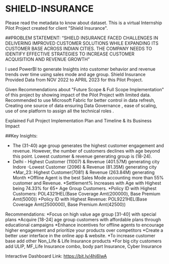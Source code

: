 # SHIELD-INSURANCE
Please read the metadata to know about dataset.
This is a virtual Internship Pilot Project  created for client "Shield Insurance".

##PROBLEM STATEMENT:
“SHIELD INSURANCE FACED CHALLENGES IN DELIVERING IMPROVED CUSTOMER SOLUTIONS WHILE EXPANDING ITS CUSTOMER BASE ACROSS INDIAN CITIES. THE COMPANY NEEDS TO IDENTIFY EFFECTIVE STRATEGIES TO INCREASE CUSTOMER ACQUISITION AND REVENUE GROWTH”
 
I used PowerBI to generate Insights into customer behavior and revenue trends over time using sales mode and age group.
Shield Insurance Provided Data from NOV 2022 to APRIL 2023 for this Pilot Project.

Given Recommendations about "Future Scope & Full Scope Implementation" of this project by showing impact of the Pilot Project with limited data. Recommended to use Microsoft Fabric for better control in data refresh, Creating one source of data ensuring Data Governance , ease of scaling, use of one platform to assign all the technical roles .

Explained Full Project Implementation Plan and Timeline & its Business Impact

##Key Insights: 
* The (31-40) age group generates the highest customer engagement and revenue. However, the number of customers declines with age beyond this point. Lowest customer & revenue generating group is (18-24).
* Delhi - Highest Customer (11007) & Revenue (401.57M) generating city 
 Indore -Lowest Customer (2096) & Revenue (81.35M) generating city 
*Mar_23: Highest Customer(7081) & Revenue (263.84M) generating Month
*Offline Agent is the best Sales Mode accounting more than 55% customer and  Revenue.
*Settlement% Increases with Age with Highest being 74.33% for 65+ Age Group Customers.
*Policy ID with Highest Customers: POL4321HEL(Base Coverage Amt(200000), Base Premium Amt(5000))
*Policy ID with Highest Revenue: POL9221HEL(Base Coverage Amt(2500000), Base Premium Amt(42500))

Recommendations:
*Focus on high value age group [31-40] with special plans
*Acquire [18-24] age group customers with affordable plans through educational campaigns
*Enhance incentives for offline agents to encourage higher engagement and prioritize your products over competitors
*Create a better user interface in the online app & website.
*To increase customer base add other Non_Life & Life Insurance products
*For big city customers add ULIP, MF_Life Insurance combo, body part Insurance, Cyber Insurance

Interactive Dashboard Link:
https://bit.ly/4hj6IwA
